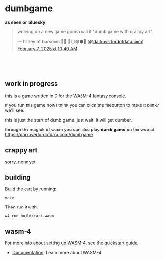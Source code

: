 # dumbgame

__as seen on bluesky__

<blockquote class="bluesky-embed" data-bluesky-uri="at://did:plc:gi23djbyhqpx2ykajeuzzy3d/app.bsky.feed.post/3lhmasi4fes2z" data-bluesky-cid="bafyreihnzacm36wqkuj6tph4eq4wl6qrb4qynlv3soywyfrg3xihg54gvy"><p lang="en">working on a new game gonna call it &quot;dumb game with crappy art&quot;</p>&mdash; harley of barsoom 🏳️‍⚧️ 🔴⚪️🟣⚫️🔵 (<a href="https://bsky.app/profile/did:plc:gi23djbyhqpx2ykajeuzzy3d?ref_src=embed">@darkoverlordofdata.com</a>) <a href="https://bsky.app/profile/did:plc:gi23djbyhqpx2ykajeuzzy3d/post/3lhmasi4fes2z?ref_src=embed">February 7, 2025 at 10:40 AM</a></blockquote><script async src="https://embed.bsky.app/static/embed.js" charset="utf-8"></script>

<br />
<br />
<br />


## work in progress

this is a game written in C for the [WASM-4](https://wasm4.org) fantasy console.

if you run this game now i think you can click the firebutton to make it blink? we'll see.

this is just the start of dumb game. just wait. it will get dumber.

through the magick of wasm you can also play __dumb game__ on the web at https://darkoverlordofdata.com/dumbgame

## crappy art
sorry, none yet

## building

Build the cart by running:

```shell
make
```

Then run it with:

```shell
w4 run build/cart.wasm
```


## wasm-4

For more info about setting up WASM-4, see the [quickstart guide](https://wasm4.org/docs/getting-started/setup?code-lang=c#quickstart).
- [Documentation](https://wasm4.org/docs): Learn more about WASM-4.

